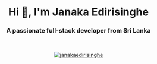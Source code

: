 <h1 align="center">Hi 👋, I'm Janaka Edirisinghe</h1>
<h3 align="center">A passionate full-stack developer from Sri Lanka</h3>

&nbsp;&nbsp;&nbsp;&nbsp;

<p align="center"> <a href="https://github.com/ryo-ma/github-profile-trophy"><img src="https://github-profile-trophy.vercel.app/?username=janakaedirisinghe" alt="janakaedirisinghe" /></a> </p>



<!--
**janakaedirisinghe/janakaedirisinghe** is a ✨ _special_ ✨ repository because its `README.md` (this file) appears on your GitHub profile.

Here are some ideas to get you started:

- 🔭 I’m currently working on ...
- 🌱 I’m currently learning ...
- 👯 I’m looking to collaborate on ...
- 🤔 I’m looking for help with ...
- 💬 Ask me about ...
- 📫 How to reach me: ...
- 😄 Pronouns: ...
- ⚡ Fun fact: ...
-->
